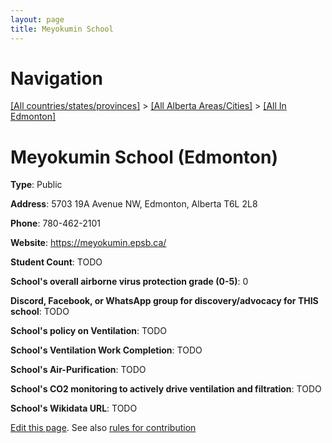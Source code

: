 ```yaml
---
layout: page
title: Meyokumin School
---
```

# Navigation

[[All countries/states/provinces]](../../..) > [[All Alberta Areas/Cities]](../..) > [[All In Edmonton]](..)

# Meyokumin School (Edmonton)

**Type**: Public

**Address**: 5703 19A Avenue NW, Edmonton, Alberta T6L 2L8

**Phone**: 780-462-2101

**Website**: <https://meyokumin.epsb.ca/>

**Student Count**: TODO

**School's overall airborne virus protection grade (0-5)**: 0

**Discord, Facebook, or WhatsApp group for discovery/advocacy for THIS school**: TODO

**School's policy on Ventilation**: TODO

**School's Ventilation Work Completion**: TODO

**School's Air-Purification**: TODO

**School's CO2 monitoring to actively drive ventilation and filtration**: TODO

**School's Wikidata URL**: TODO


[Edit this page](https://github.com/ventilate-schools/AB/edit/main/./Edmonton/Meyokumin_School.md). See also [rules for contribution](../../../contribution-rules/)